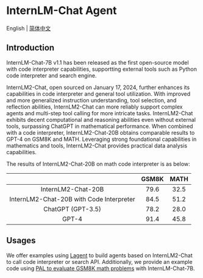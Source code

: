 # InternLM-Chat Agent

English | [简体中文](README_zh-CN.md)

## Introduction

InternLM-Chat-7B v1.1 has been released as the first open-source model with code interpreter capabilities, supportting external tools such as Python code interpreter and search engine.

InternLM2-Chat, open sourced on January 17, 2024, further enhances its capabilities in code interpreter and general tool utilization. With improved and more generalized instruction understanding, tool selection, and reflection abilities, InternLM2-Chat can more reliably support complex agents and multi-step tool calling for more intricate tasks. InternLM2-Chat exhibits decent computational and reasoning abilities even without external tools, surpassing ChatGPT in mathematical performance. When combined with a code interpreter, InternLM2-Chat-20B obtains comparable results to GPT-4 on GSM8K and MATH. Leveraging strong foundational capabilities in mathematics and tools, InternLM2-Chat provides practical data analysis capabilities.

The results of InternLM2-Chat-20B on math code interpreter is as below:

|       | GSM8K | MATH |
| :---: | :---: | :--: |
| InternLM2-Chat-20B | 79.6 | 32.5 |
| InternLM2-Chat-20B with Code Interpreter  | 84.5 | 51.2 |
| ChatGPT (GPT-3.5) | 78.2 | 28.0 |
| GPT-4 | 91.4 | 45.8 |

## Usages

We offer examples using [Lagent](lagent.md) to build agents based on InternLM2-Chat to call code interpreter or search API. Additionally, we provide an example code using [PAL to evaluate GSM8K math problems](pal_inference.md) with InternLM-Chat-7B.
